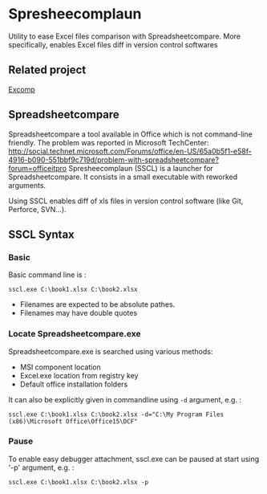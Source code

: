 # Spresheecomplaun

Utility to ease Excel files comparison with Spreadsheetcompare.
More specifically, enables Excel files diff in version control softwares

## Related project

[Excomp](https://githubusercontent.com/kniklas/excomp)

## Spreadsheetcompare

Spreadsheetcompare a tool available in Office which is not command-line friendly.
The problem was reported in Microsoft TechCenter: http://social.technet.microsoft.com/Forums/office/en-US/65a0b5f1-e58f-4916-b090-551bbf9c719d/problem-with-spreadsheetcompare?forum=officeitpro
Spresheecomplaun (SSCL) is a launcher for Spreadsheetcompare.
It consists in a small executable with reworked arguments.

Using SSCL enables diff of xls files in version control software (like Git, Perforce, SVN...).

## SSCL Syntax

### Basic

Basic command line is :

`sscl.exe C:\book1.xlsx C:\book2.xlsx`

- Filenames are expected to be absolute pathes.
- Filenames may have double quotes

### Locate Spreadsheetcompare.exe

Spreadsheetcompare.exe is searched using various methods:
- MSI component location
- Excel.exe location from registry key
- Default office installation folders

It can also be explicitly given in commandline using `-d` argument, e.g. :

`sscl.exe C:\book1.xlsx C:\book2.xlsx -d="C:\My Program Files (x86)\Microsoft Office\Office15\DCF"`

### Pause

To enable easy debugger attachment, sscl.exe can be paused at start  using '-p' argument, e.g. :

`sscl.exe C:\book1.xlsx C:\book2.xlsx -p`

